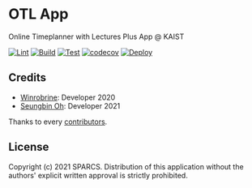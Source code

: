 # OTL App

Online Timeplanner with Lectures Plus App @ KAIST

[![Lint](https://github.com/sparcs-kaist/otl-app/actions/workflows/lint.yml/badge.svg)](https://github.com/sparcs-kaist/otl-app/actions/workflows/lint.yml)
[![Build](https://github.com/sparcs-kaist/otl-app/actions/workflows/build.yml/badge.svg)](https://github.com/sparcs-kaist/otl-app/actions/workflows/build.yml)
[![Test](https://github.com/sparcs-kaist/otl-app/actions/workflows/test.yml/badge.svg)](https://github.com/sparcs-kaist/otl-app/actions/workflows/test.yml)
[![codecov](https://codecov.io/gh/sparcs-kaist/otl-app/branch/main/graph/badge.svg?token=6NJ2CXNXBT)](https://codecov.io/gh/sparcs-kaist/otl-app)
[![Deploy](https://github.com/sparcs-kaist/otl-app/actions/workflows/deploy.yml/badge.svg)](https://github.com/sparcs-kaist/otl-app/actions/workflows/deploy.yml)

## Credits
- [Winrobrine](https://github.com/Winrobrine): Developer 2020
- [Seungbin Oh](https://github.com/sboh1214): Developer 2021

Thanks to every [contributors](https://github.com/sparcs-kaist/otl-app/graphs/contributors).

## License
Copyright (c) 2021 SPARCS.
Distribution of this application without the authors' explicit written approval is strictly prohibited.
